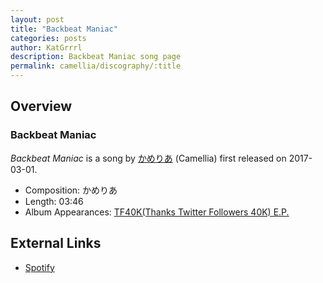 ```yaml
---
layout: post
title: "Backbeat Maniac"
categories: posts
author: KatGrrrl
description: Backbeat Maniac song page
permalink: camellia/discography/:title
---
```


## Overview

### Backbeat Maniac

*Backbeat Maniac* is a song by [かめりあ](<{% link postsWiki/_posts/2023-12-10-camellia.md %}>) (Camellia) first released on 2017-03-01.

* Composition: かめりあ
* Length: 03:46
* Album Appearances: [TF40K(Thanks Twitter Followers 40K) E.P.](<{% link postsInclude/_posts/camellia/albums/TF40KEP/2023-12-20-TF40KEP.md %}>)

## External Links

* [Spotify](https://open.spotify.com/track/1d3jAFQCacRImn8jNjozbV?si=49f9861d9b534543)
